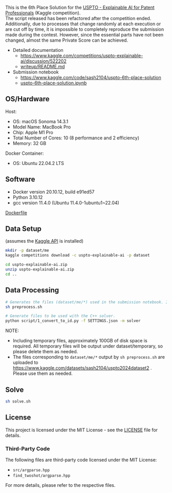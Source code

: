 This is the 6th Place Solution for the [USPTO - Explainable AI for Patent Professionals](https://www.kaggle.com/competitions/uspto-explainable-ai) (Kaggle competition).  
The script released has been refactored after the competition ended. Additionally, due to processes that change randomly at each execution or are cut off by time, it is impossible to completely reproduce the submission made during the contest. However, since the essential parts have not been changed, almost the same Private Score can be achieved.

- Detailed documentation
  - https://www.kaggle.com/competitions/uspto-explainable-ai/discussion/522202
  - [writeup/README.md](writeup/README.md)
- Submission notebook
  - https://www.kaggle.com/code/sash2104/uspto-6th-place-solution
  - [uspto-6th-place-solution.ipynb](uspto-6th-place-solution.ipynb)

## OS/Hardware
Host:
- OS: macOS Sonoma 14.3.1
- Model Name: MacBook Pro
- Chip: Apple M1 Pro
- Total Number of Cores: 10 (8 performance and 2 efficiency)
- Memory: 32 GB

Docker Container:
- OS: Ubuntu 22.04.2 LTS

## Software
- Docker version 20.10.12, build e91ed57
- Python 3.10.12
- gcc version 11.4.0 (Ubuntu 11.4.0-1ubuntu1~22.04)

[Dockerfile](.devcontainer/Dockerfile)

## Data Setup
(assumes the [Kaggle API](https://github.com/Kaggle/kaggle-api) is installed)

```sh
mkdir -p dataset/me
kaggle competitions download -c uspto-explainable-ai -p dataset

cd uspto-explainable-ai.zip
unzip uspto-explainable-ai.zip
cd ..
```

## Data Processing

```sh
# Generates the files (dataset/me/*) used in the submission notebook. It took 2-3 days in my environment.
sh preprocess.sh

# Generate files to be used with the C++ solver.
python script/1_convert_to_id.py -f SETTINGS.json -m solver
```

NOTE:
- Including temporary files, approximately 100GB of disk space is required. All temporary files will be output under dataset/temporary, so please delete them as needed.
- The files corresponding to `dataset/me/*` output by `sh preprocess.sh` are uploaded to https://www.kaggle.com/datasets/sash2104/uspto2024dataset2 . Please use them as needed.

## Solve

```sh
sh solve.sh
```

## License

This project is licensed under the MIT License - see the [LICENSE](LICENSE) file for details.

### Third-Party Code

The following files are third-party code licensed under the MIT License:
- `src/argparse.hpp`
- `find_twoshot/argparse.hpp`

For more details, please refer to the respective files.